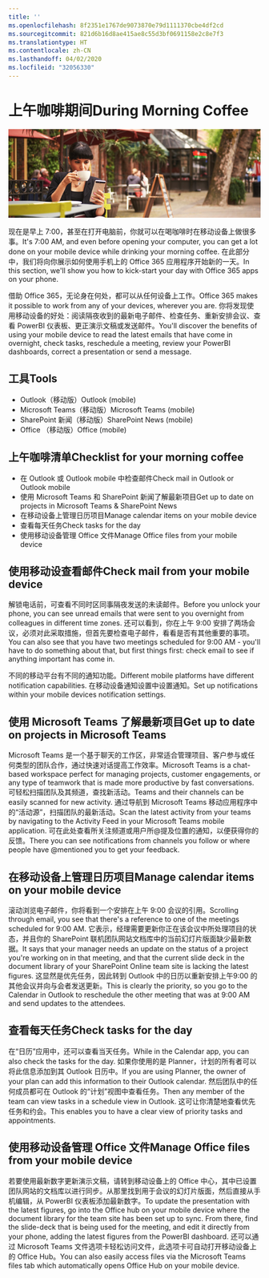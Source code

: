 ```yaml
---
title: ''
ms.openlocfilehash: 8f2351e1767de9073870e79d1111370cbe4df2cd
ms.sourcegitcommit: 821d6b16d8ae415ae8c55d3bf0691158e2c8e7f3
ms.translationtype: HT
ms.contentlocale: zh-CN
ms.lasthandoff: 04/02/2020
ms.locfileid: "32056330"
---
```

# <a name="during-morning-coffee"></a><span data-ttu-id="36efc-102">上午咖啡期间</span><span class="sxs-lookup"><span data-stu-id="36efc-102">During Morning Coffee</span></span>

![上午咖啡视觉对象](media/ditl_coffee.png)

<span data-ttu-id="36efc-104">现在是早上 7:00，甚至在打开电脑前，你就可以在喝咖啡时在移动设备上做很多事。</span><span class="sxs-lookup"><span data-stu-id="36efc-104">It's 7:00 AM, and even before opening your computer, you can get a lot done on your mobile device while drinking your morning coffee.</span></span> <span data-ttu-id="36efc-105">在此部分中，我们将向你展示如何使用手机上的 Office 365 应用程序开始新的一天。</span><span class="sxs-lookup"><span data-stu-id="36efc-105">In this section, we'll show you how to kick-start your day with Office 365 apps on your phone.</span></span>

<span data-ttu-id="36efc-106">借助 Office 365，无论身在何处，都可以从任何设备上工作。</span><span class="sxs-lookup"><span data-stu-id="36efc-106">Office 365 makes it possible to work from any of your devices, wherever you are.</span></span> <span data-ttu-id="36efc-107">你将发现使用移动设备的好处：阅读隔夜收到的最新电子邮件、检查任务、重新安排会议、查看 PowerBI 仪表板、更正演示文稿或发送邮件。</span><span class="sxs-lookup"><span data-stu-id="36efc-107">You'll discover the benefits of using your mobile device to read the latest emails that have come in overnight, check tasks, reschedule a meeting, review your PowerBI dashboards, correct a presentation or send a message.</span></span> 

## <a name="tools"></a><span data-ttu-id="36efc-108">工具</span><span class="sxs-lookup"><span data-stu-id="36efc-108">Tools</span></span>
- <span data-ttu-id="36efc-109">Outlook（移动版）</span><span class="sxs-lookup"><span data-stu-id="36efc-109">Outlook (mobile)</span></span>
- <span data-ttu-id="36efc-110">Microsoft Teams（移动版）</span><span class="sxs-lookup"><span data-stu-id="36efc-110">Microsoft Teams (mobile)</span></span>
- <span data-ttu-id="36efc-111">SharePoint 新闻（移动版）</span><span class="sxs-lookup"><span data-stu-id="36efc-111">SharePoint News (mobile)</span></span>
- <span data-ttu-id="36efc-112">Office （移动版）</span><span class="sxs-lookup"><span data-stu-id="36efc-112">Office (mobile)</span></span>

## <a name="checklist-for-your-morning-coffee"></a><span data-ttu-id="36efc-113">上午咖啡清单</span><span class="sxs-lookup"><span data-stu-id="36efc-113">Checklist for your morning coffee</span></span>
- <span data-ttu-id="36efc-114">在 Outlook 或 Outlook mobile 中检查邮件</span><span class="sxs-lookup"><span data-stu-id="36efc-114">Check mail in Outlook or Outlook mobile</span></span>
- <span data-ttu-id="36efc-115">使用 Microsoft Teams 和 SharePoint 新闻了解最新项目</span><span class="sxs-lookup"><span data-stu-id="36efc-115">Get up to date on projects in Microsoft Teams & SharePoint News</span></span>
- <span data-ttu-id="36efc-116">在移动设备上管理日历项目</span><span class="sxs-lookup"><span data-stu-id="36efc-116">Manage calendar items on your mobile device</span></span>
- <span data-ttu-id="36efc-117">查看每天任务</span><span class="sxs-lookup"><span data-stu-id="36efc-117">Check tasks for the day</span></span>
- <span data-ttu-id="36efc-118">使用移动设备管理 Office 文件</span><span class="sxs-lookup"><span data-stu-id="36efc-118">Manage Office files from your mobile device</span></span> 

## <a name="check-mail-from-your-mobile-device"></a><span data-ttu-id="36efc-119">使用移动设查看邮件</span><span class="sxs-lookup"><span data-stu-id="36efc-119">Check mail from your mobile device</span></span>
<span data-ttu-id="36efc-120">解锁电话前，可查看不同时区同事隔夜发送的未读邮件。</span><span class="sxs-lookup"><span data-stu-id="36efc-120">Before you unlock your phone, you can see unread emails that were sent to you overnight from colleagues in different time zones.</span></span> <span data-ttu-id="36efc-121">还可以看到，你在上午 9:00 安排了两场会议，必须对此采取措施，但首先要检查电子邮件，看看是否有其他重要的事项。</span><span class="sxs-lookup"><span data-stu-id="36efc-121">You can also see that you have two meetings scheduled for 9:00 AM - you'll have to do something about that, but first things first: check email to see if anything important has come in.</span></span>

<span data-ttu-id="36efc-122">不同的移动平台有不同的通知功能。</span><span class="sxs-lookup"><span data-stu-id="36efc-122">Different mobile platforms have different notification capabilities.</span></span> <span data-ttu-id="36efc-123">在移动设备通知设置中设置通知。</span><span class="sxs-lookup"><span data-stu-id="36efc-123">Set up notifications within your mobile devices notification settings.</span></span> 

## <a name="get-up-to-date-on-projects-in-microsoft-teams"></a><span data-ttu-id="36efc-124">使用 Microsoft Teams 了解最新项目</span><span class="sxs-lookup"><span data-stu-id="36efc-124">Get up to date on projects in Microsoft Teams</span></span>
<span data-ttu-id="36efc-125">Microsoft Teams 是一个基于聊天的工作区，非常适合管理项目、客户参与或任何类型的团队合作，通过快速对话提高工作效率。</span><span class="sxs-lookup"><span data-stu-id="36efc-125">Microsoft Teams is a chat-based workspace perfect for managing projects, customer engagements, or any type of teamwork that is made more productive by fast conversations.</span></span> <span data-ttu-id="36efc-126">可轻松扫描团队及其频道，查找新活动。</span><span class="sxs-lookup"><span data-stu-id="36efc-126">Teams and their channels can be easily scanned for new activity.</span></span> <span data-ttu-id="36efc-127">通过导航到 Microsoft Teams 移动应用程序中的“活动源”，扫描团队的最新活动。</span><span class="sxs-lookup"><span data-stu-id="36efc-127">Scan the latest activity from your teams by navigating to the Activity Feed in your Microsoft Teams mobile application.</span></span> <span data-ttu-id="36efc-128">可在此处查看所关注频道或用户所@提及位置的通知，以便获得你的反馈。</span><span class="sxs-lookup"><span data-stu-id="36efc-128">There you can see notifications from channels you follow or where people have @mentioned you to get your feedback.</span></span>  

## <a name="manage-calendar-items-on-your-mobile-device"></a><span data-ttu-id="36efc-129">在移动设备上管理日历项目</span><span class="sxs-lookup"><span data-stu-id="36efc-129">Manage calendar items on your mobile device</span></span>
<span data-ttu-id="36efc-130">滚动浏览电子邮件，你将看到一个安排在上午 9:00 会议的引用。</span><span class="sxs-lookup"><span data-stu-id="36efc-130">Scrolling through email, you see that there's a reference to one of the meetings scheduled for 9:00 AM.</span></span> <span data-ttu-id="36efc-131">它表示，经理需要更新你正在该会议中所处理项目的状态，并且你的 SharePoint 联机团队网站文档库中的当前幻灯片版面缺少最新数据。</span><span class="sxs-lookup"><span data-stu-id="36efc-131">It says that your manager needs an update on the status of a project you're working on in that meeting, and that the current slide deck in the document library of your SharePoint Online team site is lacking the latest figures.</span></span> <span data-ttu-id="36efc-132">这显然是优先任务，因此转到 Outlook 中的日历以重新安排上午9:00 的其他会议并向与会者发送更新。</span><span class="sxs-lookup"><span data-stu-id="36efc-132">This is clearly the priority, so you go to the Calendar in Outlook to reschedule the other meeting that was at 9:00 AM and send updates to the attendees.</span></span>

## <a name="check-tasks-for-the-day"></a><span data-ttu-id="36efc-133">查看每天任务</span><span class="sxs-lookup"><span data-stu-id="36efc-133">Check tasks for the day</span></span>
<span data-ttu-id="36efc-134">在“日历”应用中，还可以查看当天任务。</span><span class="sxs-lookup"><span data-stu-id="36efc-134">While in the Calendar app, you can also check the tasks for the day.</span></span> <span data-ttu-id="36efc-135">如果你使用的是 Planner，计划的所有者可以将此信息添加到其 Outlook 日历中。</span><span class="sxs-lookup"><span data-stu-id="36efc-135">If you are using Planner, the owner of your plan can add this information to their Outlook calendar.</span></span> <span data-ttu-id="36efc-136">然后团队中的任何成员都可在 Outlook 的“计划”视图中查看任务。</span><span class="sxs-lookup"><span data-stu-id="36efc-136">Then any member of the team can view tasks in a schedule view in Outlook.</span></span> <span data-ttu-id="36efc-137">这可让你清楚地查看优先任务和约会。</span><span class="sxs-lookup"><span data-stu-id="36efc-137">This enables you to have a clear view of priority tasks and appointments.</span></span>  

## <a name="manage-office-files-from-your-mobile-device"></a><span data-ttu-id="36efc-138">使用移动设备管理 Office 文件</span><span class="sxs-lookup"><span data-stu-id="36efc-138">Manage Office files from your mobile device</span></span>
<span data-ttu-id="36efc-139">若要使用最新数字更新演示文稿，请转到移动设备上的 Office 中心，其中已设置团队网站的文档库以进行同步。从那里找到用于会议的幻灯片版面，然后直接从手机编辑，从 PowerBI 仪表板添加最新数字。</span><span class="sxs-lookup"><span data-stu-id="36efc-139">To update the presentation with the latest figures, go into the Office hub on your mobile device where the document library for the team site has been set up to sync. From there, find the slide-deck that is being used for the meeting, and edit it directly from your phone, adding the latest figures from the PowerBI dashboard.</span></span> <span data-ttu-id="36efc-140">还可以通过 Microsoft Teams 文件选项卡轻松访问文件，此选项卡可自动打开移动设备上的 Office Hub。</span><span class="sxs-lookup"><span data-stu-id="36efc-140">You can also easily access files via the Microsoft Teams files tab which automatically opens Office Hub on your mobile device.</span></span> 
